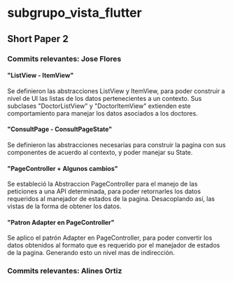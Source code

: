 # subgrupo_vista_flutter

## Short Paper 2

### Commits relevantes: Jose Flores

#### "ListView - ItemView"

Se definieron las abstracciones ListView y ItemView, para poder construir a nivel de UI las listas de los datos
pertenecientes a un contexto. Sus subclases "DoctorListView" y "DoctorItemView" extienden este comportamiento
para manejar los datos asociados a los doctores.

#### "ConsultPage - ConsultPageState"

Se definieron las abstracciones necesarias para construir la pagina con sus componentes de
acuerdo al contexto, y poder manejar su State.

#### "PageController + Algunos cambios"

Se estableció la Abstraccion PageController para el manejo de las peticiones a una API determinada, para poder
retornarles los datos requeridos al manejador de estados de la pagina. Desacoplando así, las vistas de la forma
de obtener los datos. 

#### "Patron Adapter en PageController"

Se aplico el patrón Adapter en PageController, para poder convertir los datos obtenidos al formato que es requerido
por el manejador de estados de la pagina. Generando esto un nivel mas de indirección.

### Commits relevantes: Alines Ortiz


